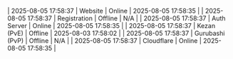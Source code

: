 | 2025-08-05 17:58:37 | Website | Online | 2025-08-05 17:58:35 |
| 2025-08-05 17:58:37 | Registration | Offline | N/A |
| 2025-08-05 17:58:37 | Auth Server | Online | 2025-08-05 17:58:35 |
| 2025-08-05 17:58:37 | Kezan (PvE) | Offline | 2025-08-03 17:58:02 |
| 2025-08-05 17:58:37 | Gurubashi (PvP) | Offline | N/A |
| 2025-08-05 17:58:37 | Cloudflare | Online | 2025-08-05 17:58:35 |
